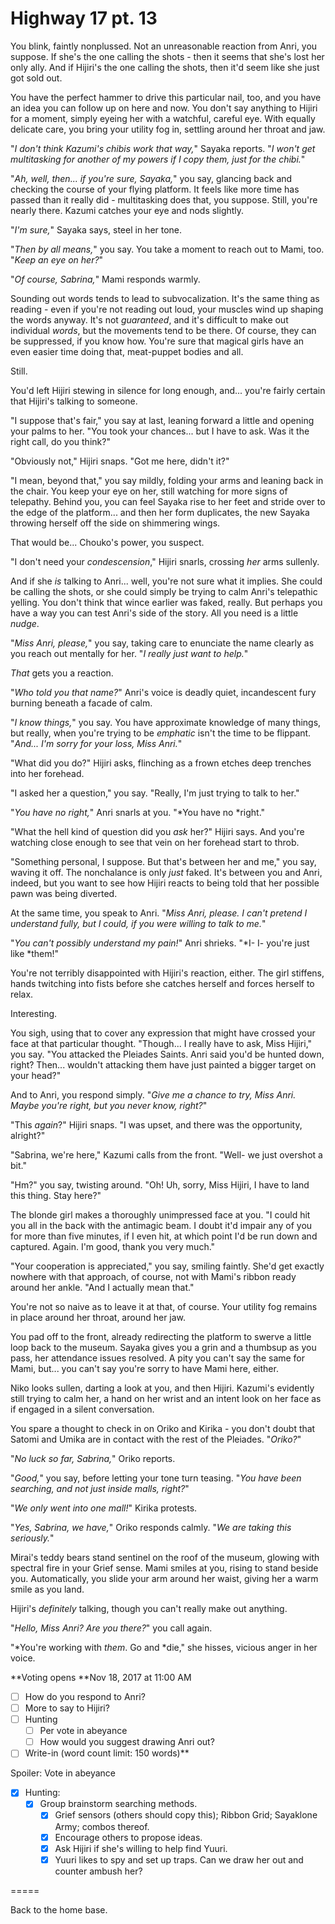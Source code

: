 # Highway 17 pt. 13

You blink, faintly nonplussed. Not an unreasonable reaction from Anri, you suppose. If she's the one calling the shots - then it seems that she's lost her only ally. And if Hijiri's the one calling the shots, then it'd seem like she just got sold out.

You have the perfect hammer to drive this particular nail, too, and you have an idea you can follow up on here and now. You don't say anything to Hijiri for a moment, simply eyeing her with a watchful, careful eye. With equally delicate care, you bring your utility fog in, settling around her throat and jaw.

"*I don't think Kazumi's chibis work that way,*" Sayaka reports. "*I won't get multitasking for *another* of my powers if I copy them, just for the chibi.*"

"*Ah, well, then... if you're sure, Sayaka,*" you say, glancing back and checking the course of your flying platform. It feels like more time has passed than it really did - multitasking does that, you suppose. Still, you're nearly there. Kazumi catches your eye and nods slightly.

"*I'm sure,*" Sayaka says, steel in her tone.

"*Then by all means,*" you say. You take a moment to reach out to Mami, too. "*Keep an eye on her?*"

"*Of course, Sabrina,*" Mami responds warmly.

Sounding out words tends to lead to subvocalization. It's the same thing as reading - even if you're not reading out loud, your muscles wind up shaping the words anyway. It's not *guaranteed*, and it's difficult to make out individual *words*, but the movements tend to be there. Of course, they can be suppressed, if you know how. You're sure that magical girls have an even easier time doing that, meat-puppet bodies and all.

Still.

You'd left Hijiri stewing in silence for long enough, and... you're fairly certain that Hijiri's talking to someone.

"I suppose that's fair," you say at last, leaning forward a little and opening your palms to her. "You took your chances... but I have to ask. Was it the right call, do you think?"

"Obviously not," Hijiri snaps. "Got me here, didn't it?"

"I mean, beyond that," you say mildly, folding your arms and leaning back in the chair. You keep your eye on her, still watching for more signs of telepathy. Behind you, you can feel Sayaka rise to her feet and stride over to the edge of the platform... and then her form duplicates, the new Sayaka throwing herself off the side on shimmering wings.

That would be... Chouko's power, you suspect.

"I don't need your *condescension*," Hijiri snarls, crossing *her* arms sullenly.

And if she *is* talking to Anri... well, you're not sure what it implies. She could be calling the shots, or she could simply be trying to calm Anri's telepathic yelling. You don't think that wince earlier was faked, really. But perhaps you have a way you can test Anri's side of the story. All you need is a little *nudge*.

"*Miss Anri, please,*" you say, taking care to enunciate the name clearly as you reach out mentally for her. "*I really just want to help.*"

*That* gets you a reaction.

"*Who told you that name?*" Anri's voice is deadly quiet, incandescent fury burning beneath a facade of calm.

"*I know things,*" you say. You have approximate knowledge of many things, but really, when you're trying to be *emphatic* isn't the time to be flippant. "*And... I'm sorry for your loss, Miss Anri.*"

"What did you do?" Hijiri asks, flinching as a frown etches deep trenches into her forehead.

"I asked her a question," you say. "Really, I'm just trying to talk to her."

"*You have no right,*" Anri snarls at you. "\*You have no \*right."

"What the hell kind of question did you *ask* her?" Hijiri says. And you're watching close enough to see that vein on her forehead start to throb.

"Something personal, I suppose. But that's between her and me," you say, waving it off. The nonchalance is only *just* faked. It's between you and Anri, indeed, but you want to see how Hijiri reacts to being told that her possible pawn was being diverted.

At the same time, you speak to Anri. "*Miss Anri, please. I can't pretend I understand fully, but I could, if you were willing to talk to me.*"

"*You can't possibly understand my pain!*" Anri shrieks. "\*I- I- you're just like \*them!"

You're not terribly disappointed with Hijiri's reaction, either. The girl stiffens, hands twitching into fists before she catches herself and forces herself to relax.

Interesting.

You sigh, using that to cover any expression that might have crossed your face at that particular thought. "Though... I really have to ask, Miss Hijiri," you say. "You attacked the Pleiades Saints. Anri said you'd be hunted down, right? Then... wouldn't attacking them have just painted a bigger target on your head?"

And to Anri, you respond simply. "*Give me a chance to try, Miss Anri. Maybe you're right, but you never know, right?*"

"This *again*?" Hijiri snaps. "I was upset, and there was the opportunity, alright?"

"Sabrina, we're here," Kazumi calls from the front. "Well- we just overshot a bit."

"Hm?" you say, twisting around. "Oh! Uh, sorry, Miss Hijiri, I have to land this thing. Stay here?"

The blonde girl makes a thoroughly unimpressed face at you. "I could hit you all in the back with the antimagic beam. I doubt it'd impair any of you for more than five minutes, if I even hit, at which point I'd be run down and captured. Again. I'm good, thank you very much."

"Your cooperation is appreciated," you say, smiling faintly. She'd get exactly nowhere with that approach, of course, not with Mami's ribbon ready around her ankle. "And I actually mean that."

You're not so naive as to leave it at that, of course. Your utility fog remains in place around her throat, around her jaw.

You pad off to the front, already redirecting the platform to swerve a little loop back to the museum. Sayaka gives you a grin and a thumbsup as you pass, her attendance issues resolved. A pity you can't say the same for Mami, but... you can't say you're sorry to have Mami here, either.

Niko looks sullen, darting a look at you, and then Hijiri. Kazumi's evidently still trying to calm her, a hand on her wrist and an intent look on her face as if engaged in a silent conversation.

You spare a thought to check in on Oriko and Kirika - you don't doubt that Satomi and Umika are in contact with the rest of the Pleiades. "*Oriko?*"

"*No luck so far, Sabrina,*" Oriko reports.

"*Good,*" you say, before letting your tone turn teasing. "*You *have* been searching, and not just inside malls, right?*"

"*We only went into one mall!*" Kirika protests.

"*Yes, Sabrina, we have,*" Oriko responds calmly. "*We *are* taking this seriously.*"

Mirai's teddy bears stand sentinel on the roof of the museum, glowing with spectral fire in your Grief sense. Mami smiles at you, rising to stand beside you. Automatically, you slide your arm around her waist, giving her a warm smile as you land.

Hijiri's *definitely* talking, though you can't really make out anything.

"*Hello, Miss Anri? Are you there?*" you call again.

"\*You're working with *them*. Go and \*die," she hisses, vicious anger in her voice.

\*\*Voting opens **Nov 18, 2017 at 11:00 AM
- [ ] How do you respond to Anri?
- [ ] More to say to Hijiri?
- [ ] Hunting
  - [ ] Per vote in abeyance
  - [ ] How would you suggest drawing Anri out?
- [ ] Write-in (word count limit: 150 words)**

Spoiler: Vote in abeyance

- [x] Hunting:
  - [x] Group brainstorm searching methods.
    - [x] Grief sensors (others should copy this); Ribbon Grid; Sayaklone Army; combos thereof.
    - [x] Encourage others to propose ideas.
    - [x] Ask Hijiri if she's willing to help find Yuuri.
    - [x] Yuuri likes to spy and set up traps. Can we draw her out and counter ambush her?

\=====​

Back to the home base.
